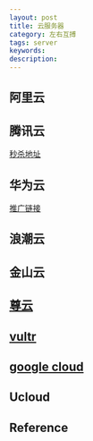 ```yaml
---
layout: post
title: 云服务器
category: 左右互搏
tags: server
keywords: 
description: 
---
```


## 阿里云

## 腾讯云

[秒杀地址](https://cloud.tencent.com/act/season?from=10457#product)

## 华为云

[推广链接](https://activity.huaweicloud.com/cps/index.html)

## 浪潮云

## 金山云

## [尊云](http://www.zun.com)

## [vultr](https://www.vultr.com/)

## [google cloud](https://cloud.google.com/)

## Ucloud

## Reference

